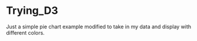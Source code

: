 Trying_D3
=========

Just a simple pie chart example modified to take in my data and display with different colors.
